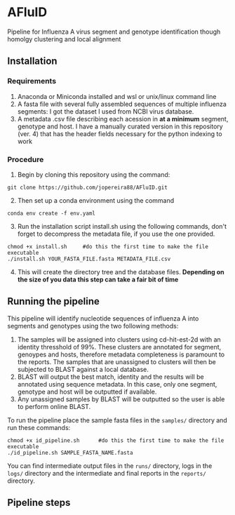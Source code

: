 # AFluID
Pipeline for Influenza A virus segment and genotype identification though homolgy clustering and local alignment

## Installation

### Requirements
1. Anaconda or Miniconda installed and wsl or unix/linux command line
2. A fasta file with several fully assembled sequences of multiple influenza segments: I got the dataset I used from NCBI virus database.
3. A metadata .csv file describing each acession in **at a minimum** segment, genotype and host. I have a manually curated version in this repository (ver. 4) that has the header fields necessary for the python indexing to work

### Procedure
1. Begin by cloning this repository using the command:
```
git clone https://github.com/jopereira88/AFluID.git
```
2. Then set up a conda environment using the command
```
conda env create -f env.yaml
```
3. Run the installation script install.sh using the following commands, don't forget to decompress the metadata file, if you use the one provided.
```
chmod +x install.sh     #do this the first time to make the file executable
./install.sh YOUR_FASTA_FILE.fasta METADATA_FILE.csv
``` 
4. This will create the directory tree and the database files. **Depending on the size of you data this step can take a fair bit of time**

## Running the pipeline

This pipeline will identify nucleotide sequences of influenza A into segments and genotypes using the two following methods:

1. The samples will be assigned into clusters using cd-hit-est-2d with an identity thresshold of 99%. These clusters are annotated for segment, genoypes and hosts, therefore metadata completeness is paramount to the reports. The samples that are unassigned to clusters will then be subjected to BLAST against a local database.
2. BLAST will output the best match, identity and the results will be annotated using sequence metadata. In this case, only one segment, genotype and host will be outputted if available.
3. Any unassigned samples by BLAST will be outputted so the user is able to perform online BLAST.

To run the pipeline place the sample fasta files in the ```samples/``` directory and run these commands:
```
chmod +x id_pipeline.sh      #do this the first time to make the file executable
./id_pipeline.sh SAMPLE_FASTA_NAME.fasta
```

You can find intermediate output files in the ```runs/``` directory, logs in the ```logs/``` directory and the intermediate and final reports in the ```reports/``` directory.

## Pipeline steps

